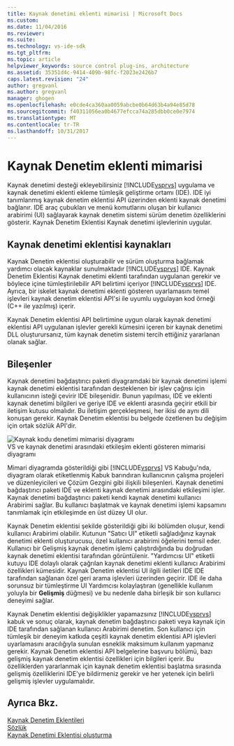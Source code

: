 ```yaml
---
title: Kaynak denetimi eklenti mimarisi | Microsoft Docs
ms.custom: 
ms.date: 11/04/2016
ms.reviewer: 
ms.suite: 
ms.technology: vs-ide-sdk
ms.tgt_pltfrm: 
ms.topic: article
helpviewer_keywords: source control plug-ins, architecture
ms.assetid: 35351d4c-9414-409b-98fc-f2023e2426b7
caps.latest.revision: "24"
author: gregvanl
ms.author: gregvanl
manager: ghogen
ms.openlocfilehash: e0cde4ca360aa0059abcbe0b64d63b4a94e85d78
ms.sourcegitcommit: f40311056ea0b4677efcca74a285dbb0ce0e7974
ms.translationtype: MT
ms.contentlocale: tr-TR
ms.lasthandoff: 10/31/2017
---
```

# <a name="source-control-plug-in-architecture"></a>Kaynak Denetim eklenti mimarisi
Kaynak denetimi desteği ekleyebilirsiniz [!INCLUDE[vsprvs](../../code-quality/includes/vsprvs_md.md)] uygulama ve kaynak denetimi eklenti ekleme tümleşik geliştirme ortamı (IDE). IDE iyi tanımlanmış kaynak denetim eklentisi API üzerinden eklenti kaynak denetimi bağlanır. IDE araç çubukları ve menü komutlarını oluşan bir kullanıcı arabirimi (UI) sağlayarak kaynak denetim sistemi sürüm denetim özelliklerini gösterir. Kaynak Denetim Eklentisi Kaynak denetimi işlevlerinin uygular.  
  
## <a name="source-control-plug-in-resources"></a>Kaynak denetimi eklentisi kaynakları  
 Kaynak Denetim eklentisi oluşturabilir ve sürüm oluşturma bağlamak yardımcı olacak kaynaklar sunulmaktadır [!INCLUDE[vsprvs](../../code-quality/includes/vsprvs_md.md)] IDE. Kaynak Denetim Eklentisi Kaynak denetimi eklenti tarafından uygulanan gerekir ve böylece içine tümleştirilebilir API belirtimi içeriyor [!INCLUDE[vsprvs](../../code-quality/includes/vsprvs_md.md)] IDE. Ayrıca, bir iskelet kaynak denetimi eklenti gösteren uyarlamasını temel işlevleri kaynak denetim eklentisi API'si ile uyumlu uygulayan kod örneği (C++ ile yazılmış) içerir.  
  
 Kaynak Denetim eklentisi API belirtimine uygun olarak kaynak denetimi eklentisi API uygulanan işlevler gerekli kümesini içeren bir kaynak denetimi DLL oluşturursanız, tüm kaynak denetim sistemi tercih ettiğiniz yararlanan olanak sağlar.  
  
## <a name="components"></a>Bileşenler  
 Kaynak denetimi bağdaştırıcı paketi diyagramdaki bir kaynak denetimi işlemi kaynak denetimi eklentisi tarafından desteklenen bir işlev çağrısı için kullanıcının isteği çevirir IDE bileşenidir. Bunun yapılması, IDE ve eklenti kaynak denetimi bilgileri ve geriye IDE ve eklenti arasında geçirir etkili bir iletişim kutusu olmalıdır. Bu iletişim gerçekleşmesi, her ikisi de aynı dili konuşan gerekir. Kaynak Denetim eklentisi bu belgede özetlenen bu değişim için ortak sözlük API'dir.  
  
 ![Kaynak kodu denetimi mimarisi diyagramı](../../extensibility/internals/media/vs_sccsdk_plug_in_arch.gif "vs_sccsdk_plug_in_arch")  
VS ve kaynak denetimi arasındaki etkileşim eklenti gösteren mimarisi diyagramı  
  
 Mimari diyagramda gösterildiği gibi [!INCLUDE[vsprvs](../../code-quality/includes/vsprvs_md.md)] VS Kabuğu'nda, diyagram olarak etiketlenmiş Kabuk barındıran kullanıcının çalışma projeleri ve düzenleyicileri ve Çözüm Gezgini gibi ilişkili bileşenleri. Kaynak denetimi bağdaştırıcı paketi IDE ve eklenti kaynak denetimi arasındaki etkileşimi işler. Kaynak denetimi bağdaştırıcı paketi kendi kaynak denetimi kullanıcı Arabirimi sağlar. Bu kullanıcı başlatmak ve kaynak denetimi işlemi kapsamını tanımlamak için etkileşimde en üst düzey UI olur.  
  
 Kaynak Denetim eklentisi şekilde gösterildiği gibi iki bölümden oluşur, kendi kullanıcı Arabirimi olabilir. Kutunun "Satıcı UI" etiketli sağladığınız kaynak denetimi eklenti oluşturucusu, özel kullanıcı arabirimi öğelerini temsil eder. Kullanıcı bir Gelişmiş kaynak denetim işlemi çalıştırdığında bu doğrudan kaynak denetimi eklentisi tarafından görüntülenir. "Yardımcısı UI" etiketli kutuyu IDE dolaylı olarak çağrılan kaynak denetimi eklenti kullanıcı Arabirimi özellikleri kümesidir. Kaynak Denetim eklentisi UI ilgili iletileri IDE IDE tarafından sağlanan özel geri arama işlevleri üzerinden geçirir. IDE ile daha sorunsuz bir tümleştirme UI Yardımcısı kolaylaştıran (genellikle kullanım yoluyla bir **Gelişmiş** düğmesi) ve bu nedenle daha birleşik bir son kullanıcı deneyimi sağlar.  
  
 Kaynak Denetim eklentisi değişiklikler yapamazsınız [!INCLUDE[vsprvs](../../code-quality/includes/vsprvs_md.md)] kabuk ve sonuç olarak, kaynak denetim bağdaştırıcı paketi veya kaynak için IDE tarafından sağlanan kullanıcı Arabirimi denetim. Son kullanıcı için tümleşik bir deneyim katkıda çeşitli kaynak denetim eklentisi API işlevleri uyarlamasını aracılığıyla sunulan esneklik maksimum kullanım yapmanız gerekir. Kaynak Denetim eklentisi API belgelerine başvuru bölümü, bazı gelişmiş kaynak denetim eklentisi özellikleri için bilgileri içerir. Bu özelliklerden yararlanmak için kaynak denetim eklentisi başlatma sırasında gelişmiş özelliklerini IDE'ye bildirmeniz gerekir ve her yetenek için belirli gelişmiş işlevler uygulamalıdır.  
  
## <a name="see-also"></a>Ayrıca Bkz.  
 [Kaynak Denetim Eklentileri](../../extensibility/source-control-plug-ins.md)   
 [Sözlük](../../extensibility/source-control-plug-in-glossary.md)   
 [Kaynak Denetimi Eklentisi oluşturma](../../extensibility/internals/creating-a-source-control-plug-in.md)